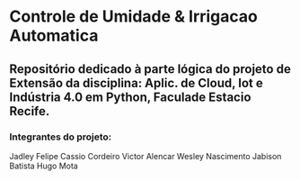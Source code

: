 # Controle de Umidade & Irrigacao Automatica
## Repositório dedicado à parte lógica do projeto de Extensão da disciplina: Aplic. de Cloud, Iot e Indústria 4.0 em Python, Faculade Estacio Recife.
### Integrantes do projeto:
Jadley Felipe
Cassio Cordeiro
Victor Alencar
Wesley Nascimento
Jabison Batista
Hugo Mota
